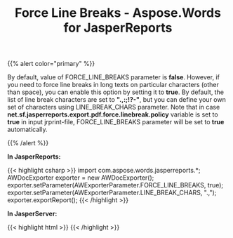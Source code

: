 ﻿---
title: Force Line Breaks - Aspose.Words for JasperReports
articleTitle: Force Line Breaks
linktitle: Force Line Breaks
description: "Aspose Words for JasperReports allow changing Force Line Breaks parameter."
type: docs
weight: 190
url: /jasperreports/force-line-breaks/
---

{{% alert color="primary" %}} 

By default, value of FORCE_LINE_BREAKS parameter is **false**. However, if you need to force line breaks in long texts on particular characters (other than space), you can enable this option by setting it to **true**. By default, the list of line break characters are set to **".,:;!?-"**, but you can define your own set of characters using LINE_BREAK_CHARS parameter. Note that in case **net.sf.jasperreports.export.pdf.force.linebreak.policy** variable is set to **true** in input jrprint-file, FORCE_LINE_BREAKS parameter will be set to **true** automatically.

{{% /alert %}} 

**In JasperReports:**

{{< highlight csharp >}}
import com.aspose.words.jasperreports.*;
AWDocExporter exporter = new AWDocExporter();
exporter.setParameter(AWExporterParameter.FORCE_LINE_BREAKS, true);
exporter.setParameter(AWExporterParameter.LINE_BREAK_CHARS, ".,");
exporter.exportReport();
{{< /highlight >}}

**In JasperServer:**

{{< highlight html >}}
<bean id="aw_exportParameters" class="com.aspose.words.jasperreports.AWExportParametersBean">
    <property name="forceLineBreaks" value="true"/>
    <property name="lineBreakChars" value=".,"/>
</bean>
{{< /highlight >}}
